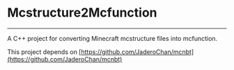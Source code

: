 # Mcstructure2Mcfunction
-----------------------------------------------------------------------
A C++ project for converting Minecraft mcstructure files into mcfunction.


This project depends on [https://github.com/JaderoChan/mcnbt](https://github.com/JaderoChan/mcnbt)
